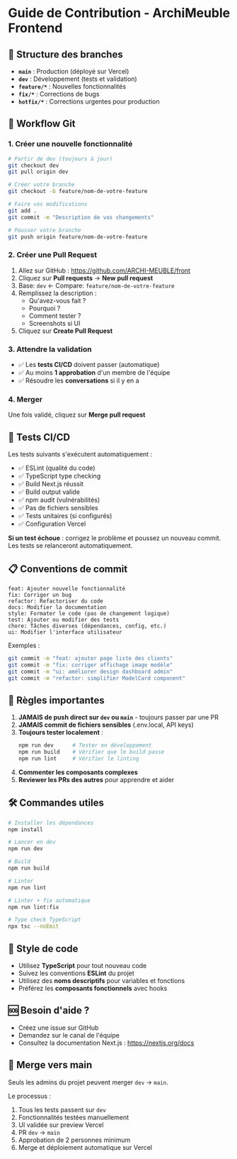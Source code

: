 # Guide de Contribution - ArchiMeuble Frontend

## 🌳 Structure des branches

- **`main`** : Production (déployé sur Vercel)
- **`dev`** : Développement (tests et validation)
- **`feature/*`** : Nouvelles fonctionnalités
- **`fix/*`** : Corrections de bugs
- **`hotfix/*`** : Corrections urgentes pour production

## 🔄 Workflow Git

### 1. Créer une nouvelle fonctionnalité

```bash
# Partir de dev (toujours à jour)
git checkout dev
git pull origin dev

# Créer votre branche
git checkout -b feature/nom-de-votre-feature

# Faire vos modifications
git add .
git commit -m "Description de vos changements"

# Pousser votre branche
git push origin feature/nom-de-votre-feature
```

### 2. Créer une Pull Request

1. Allez sur GitHub : https://github.com/ARCHI-MEUBLE/front
2. Cliquez sur **Pull requests** → **New pull request**
3. Base: `dev` ← Compare: `feature/nom-de-votre-feature`
4. Remplissez la description :
   - Qu'avez-vous fait ?
   - Pourquoi ?
   - Comment tester ?
   - Screenshots si UI
5. Cliquez sur **Create Pull Request**

### 3. Attendre la validation

- ✅ Les **tests CI/CD** doivent passer (automatique)
- ✅ Au moins **1 approbation** d'un membre de l'équipe
- ✅ Résoudre les **conversations** si il y en a

### 4. Merger

Une fois validé, cliquez sur **Merge pull request**

## 🧪 Tests CI/CD

Les tests suivants s'exécutent automatiquement :

- ✅ ESLint (qualité du code)
- ✅ TypeScript type checking
- ✅ Build Next.js réussit
- ✅ Build output valide
- ✅ npm audit (vulnérabilités)
- ✅ Pas de fichiers sensibles
- ✅ Tests unitaires (si configurés)
- ✅ Configuration Vercel

**Si un test échoue** : corrigez le problème et poussez un nouveau commit. Les tests se relanceront automatiquement.

## 📋 Conventions de commit

```
feat: Ajouter nouvelle fonctionnalité
fix: Corriger un bug
refactor: Refactoriser du code
docs: Modifier la documentation
style: Formater le code (pas de changement logique)
test: Ajouter ou modifier des tests
chore: Tâches diverses (dépendances, config, etc.)
ui: Modifier l'interface utilisateur
```

Exemples :
```bash
git commit -m "feat: ajouter page liste des clients"
git commit -m "fix: corriger affichage image modèle"
git commit -m "ui: améliorer design dashboard admin"
git commit -m "refactor: simplifier ModelCard component"
```

## 🚫 Règles importantes

1. **JAMAIS de push direct sur `dev` ou `main`** - toujours passer par une PR
2. **JAMAIS commit de fichiers sensibles** (.env.local, API keys)
3. **Toujours tester localement** :
   ```bash
   npm run dev      # Tester en développement
   npm run build    # Vérifier que le build passe
   npm run lint     # Vérifier le linting
   ```
4. **Commenter les composants complexes**
5. **Reviewer les PRs des autres** pour apprendre et aider

## 🛠 Commandes utiles

```bash
# Installer les dépendances
npm install

# Lancer en dev
npm run dev

# Build
npm run build

# Linter
npm run lint

# Linter + fix automatique
npm run lint:fix

# Type check TypeScript
npx tsc --noEmit
```

## 🎨 Style de code

- Utilisez **TypeScript** pour tout nouveau code
- Suivez les conventions **ESLint** du projet
- Utilisez des **noms descriptifs** pour variables et fonctions
- Préférez les **composants fonctionnels** avec hooks

## 🆘 Besoin d'aide ?

- Créez une issue sur GitHub
- Demandez sur le canal de l'équipe
- Consultez la documentation Next.js : https://nextjs.org/docs

## 🎯 Merge vers main

Seuls les admins du projet peuvent merger `dev` → `main`.

Le processus :
1. Tous les tests passent sur `dev`
2. Fonctionnalités testées manuellement
3. UI validée sur preview Vercel
4. PR `dev` → `main`
5. Approbation de 2 personnes minimum
6. Merge et déploiement automatique sur Vercel
